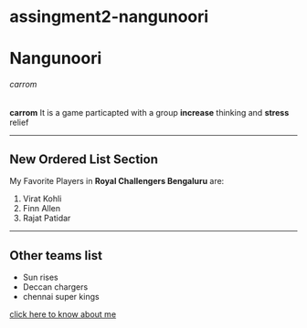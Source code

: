 # assingment2-nangunoori
# Nangunoori
###### carrom
**carrom**
It is a game particapted with a group **increase** thinking and **stress** relief

___
## New Ordered List Section
My Favorite Players in **Royal Challengers Bengaluru** are:
1. Virat Kohli
2. Finn Allen
3. Rajat Patidar

____
## Other teams list
* Sun rises
* Deccan chargers
* chennai super kings

[click here to know about me](https://github.com/VINAYCHARY07/assingment2-nangunoori/blob/main/WhatsApp%20Image%202023-01-31%20at%203.00.34%20PM.jpeg)

